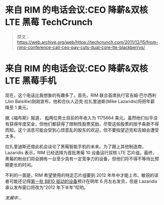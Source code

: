 # 来自 RIM 的电话会议:CEO 降薪&双核 LTE 黑莓 TechCrunch

> 原文：<https://web.archive.org/web/https://techcrunch.com/2011/12/15/from-rims-conference-call-ceo-pay-cuts-dual-core-lte-blackberrys/>

# 来自 RIM 的电话会议:CEO 降薪&双核 LTE 黑莓手机

现在，这个电话比我想象的有趣多了。首先，RIM 联合首席执行官吉姆·巴尔西利(Jim Balsillie)刚刚宣布，他和合伙人迈克·拉扎里迪斯(Mike Lazaridis)将把年薪降至 1 美元。

据《福布斯》报道， [和](https://web.archive.org/web/20221006185156/http://people.forbes.com/profile/james-balsillie/26031)两位男士目前的年收入为 1175664 美元。虽然他们似乎没有获得年度奖金，但他们都获得了限制性股票奖励，尽管这些股票的授予条款不得而知。这个消息可能会受到心烦意乱的股东的欢迎，但不要指望迈克和吉姆会遭受太多。

拉扎里迪斯还借此机会谈论了黑莓智能手机的未来。为了跟上其他制造商，Lazaridis 表示，RIM 已经选择为首批黑莓 10 设备运行双核 LTE 芯片组。最终，黑莓的粉丝们将会拥有一台至少具有一定竞争力的设备，但他们将不得不等待比预期更长的时间。

不利的一面是，RIM 希望使用的特定芯片组要到 2012 年年中才能上市。敏锐的读者可能还记得[第一批 BB10 驱动的设备](https://web.archive.org/web/20221006185156/https://beta.techcrunch.com/2011/11/14/bbx-powered-blackberry-londo/)预计在明年 6 月左右发货，但是 Lazaridis 承认发布窗口将改为“2012 年下半年”哎哟。

*发展中…*